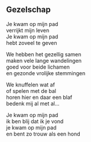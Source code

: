 ---
---

## Gezelschap

Je kwam op mijn pad \
verrijkt mijn leven \
Je kwam op mijn pad \
hebt zoveel te geven

We hebben het gezellig samen \
maken vele lange wandelingen  \
goed voor beide lichamen  \
en gezonde vrolijke stemmingen

We knuffelen wat af \
of spelen met de bal \
horen hier en daar een blaf \
bedenk mij al met al... 

Je kwam op mijn pad \
ik ben blij dat ik je vond \
je kwam op mijn pad \
en bent zo trouw als een hond 
